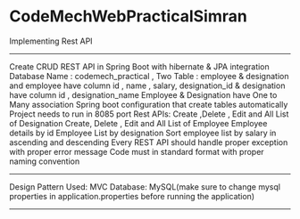# CodeMechWebPracticalSimran
Implementing Rest API

___________________________________________________________________________________________________
Create CRUD REST API in Spring Boot  with hibernate & JPA integration
Database Name : codemech_practical , Two Table : employee & designation and employee have column id , name , salary, designation_id & designation have column id , designation_name
Employee & Designation have One to Many association
Spring boot configuration that create tables automatically
Project needs to run in 8085 port
Rest APIs:
Create ,Delete , Edit and All List of Designation
Create, Delete , Edit and All List of Employee
Employee details by id
Employee List by designation
Sort employee list by salary in ascending and descending
Every REST API should handle proper exception with proper error message
Code must in standard format with proper naming convention
__________________________________________________________________________________________________________________

Design Pattern Used: MVC
Database: MySQL(make sure to change mysql properties in application.properties before running the application)
___________________________________________________________________________________________________________________
